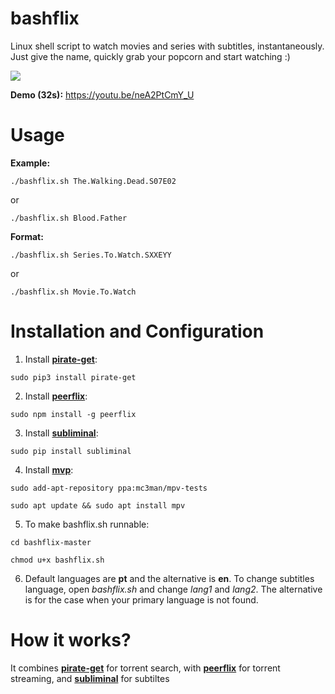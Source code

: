 # bashflix
Linux shell script to watch movies and series with subtitles, instantaneously. Just give the name, quickly grab your popcorn and start watching :) 

![](http://i.imgur.com/FX4bt1B.gif)

**Demo (32s):** https://youtu.be/neA2PtCmY_U

# Usage
**Example:** 
```
./bashflix.sh The.Walking.Dead.S07E02
```
or
```
./bashflix.sh Blood.Father
```
**Format:** 
```
./bashflix.sh Series.To.Watch.SXXEYY
```
or
```
./bashflix.sh Movie.To.Watch
``` 

# Installation and Configuration

1. Install [**pirate-get**](https://github.com/vikstrous/pirate-get): 
  
  ```
  sudo pip3 install pirate-get
  ```
2. Install [**peerflix**](https://github.com/mafintosh/peerflix):
  
  ```
  sudo npm install -g peerflix
  ```
3. Install [**subliminal**](https://github.com/Diaoul/subliminal):
  
  ```
  sudo pip install subliminal
  ```
4. Install [**mvp**](http://ubuntuhandbook.org/index.php/2016/07/install-mpv-media-player-ubuntu-16-04/):
  
  ```
  sudo add-apt-repository ppa:mc3man/mpv-tests
  ```
  ```
  sudo apt update && sudo apt install mpv
  ```
5. To make bashflix.sh runnable:
  
  ```
  cd bashflix-master
  ```
  ```
  chmod u+x bashflix.sh
  ``` 
6. Default languages are **pt** and the alternative is **en**. To change subtitles language, open *bashflix.sh* and change *lang1* and *lang2*. The alternative is for the case when your primary language is not found.

# How it works?
It combines [**pirate-get**](https://github.com/vikstrous/pirate-get) for torrent search, with [**peerflix**](https://github.com/mafintosh/peerflix) for torrent streaming, and [**subliminal**](https://github.com/Diaoul/subliminal) for subtiltes








